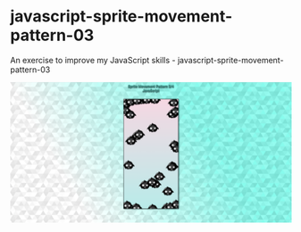 # javascript-sprite-movement-pattern-03
An exercise to improve my JavaScript skills - javascript-sprite-movement-pattern-03

![Screenshot](javascript-sprite-movement-pattern-3.png)
